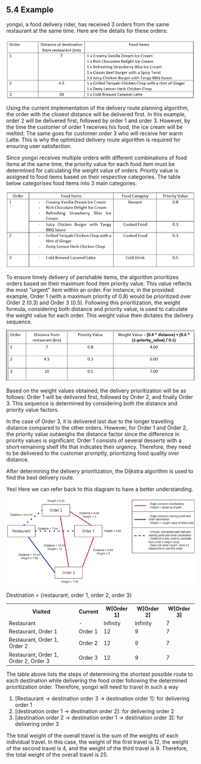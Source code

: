 <h2>5.4 Example</h2>

yongxi, a food delivery rider, has received 3 orders from the same restaurant at the same time. Here are the details for these orders:

<img src="https://github.com/ixgnoy/CSC4202-Project/blob/main/assets/ex1.png" />

Using the current implementation of the delivery route planning algorithm, the order with the closest distance will be delivered first. In this example, order 2 will be delivered first, followed by order 1 and order 3. However, by the time the customer of order 1 receives his food, the ice cream will be melted. The same goes for customer order 3 who will receive her warm Latte. This is why the optimized delivery route algorithm is required for ensuring user satisfaction.

Since yongxi receives multiple orders with different combinations of food items at the same time, the priority value for each food item must be determined for calculating the weight value of orders. Priority value is assigned to food items based on their respective categories. The table below categorises food items into 3 main categories.

<img src="https://github.com/ixgnoy/CSC4202-Project/blob/main/assets/ex2.png" />

To ensure timely delivery of perishable items, the algorithm prioritizes orders based on their maximum food item priority value. This value reflects the most "urgent" item within an order.  For instance, in the provided example, Order 1 (with a maximum priority of 0.8) would be prioritized over Order 2 (0.3) and Order 3 (0.5).  Following this prioritization, the weight formula, considering both distance and priority value, is used to calculate the weight value for each order. This weight value then dictates the delivery sequence.

<img src="https://github.com/ixgnoy/CSC4202-Project/blob/main/assets/ex3.png" />

Based on the weight values obtained, the delivery prioritization will be as follows: Order 1 will be delivered first, followed by Order 2, and finally Order 3. This sequence is determined by considering both the distance and priority value factors.

In the case of Order 3, it is delivered last due to the longer travelling distance compared to the other orders. However, for Order 1 and Order 2, the priority value outweighs the distance factor since the difference in priority values is significant. Order 1 consists of several desserts with a short remaining shelf life that indicates their urgency. Therefore, they need to be delivered to the customer promptly, prioritizing food quality over distance.

After determining the delivery prioritization, the Dijkstra algorithm is used to find the best delivery route.

Yes! Here we can refer back to this diagram to have a better understanding.

<img src="https://github.com/ixgnoy/CSC4202-Project/blob/main/assets/weightedGraph.png" />

Destination = {restaurant, order 1, order 2, order 3}

<table>
    <tr>
        <th>Visited</th>
        <th>Current</th>
        <th>W[Order 1]</th>
        <th>W[Order 2]</th>
        <th>W[Order 3]</th>
    </tr>
    <tr>
        <td>Restaurant</td>
        <td>-</td>
        <td>Infinity</td>
        <td>Infinity</td>
        <td>7</td>
    </tr>
    <tr>
        <td>Restaurant, Order 1</td>
        <td>Order 1</td>
        <td>12</td>
        <td>9</td>
        <td>7</td>
    </tr>
    <tr>
        <td>Restaurant, Order 1, Order 2</td>
        <td>Order 2</td>
        <td>12</td>
        <td>9</td>
        <td>7</td>
    </tr>
    <tr>
        <td>Restaurant, Order 1, Order 2, Order 3</td>
        <td>Order 3</td>
        <td>12</td>
        <td>9</td>
        <td>7</td>
    </tr>
</table>

The table above lists the steps of determining the shortest possible route to each destination while delivering the food order following the determined prioritization order. Therefore, yongxi will need to travel in such a way

1. [Restaurant -> destination order 3 -> destination order 1]: for delivering order 1
2. [destination order 1 -> destination order 2]: for delivering order 2
3. [destination order 2 -> destination order 1 -> destination order 3]: for delivering order 3

The total weight of the overall travel is the sum of the weights of each individual travel. In this case, the weight of the first travel is 12, the weight of the second travel is 4, and the weight of the third travel is 9. Therefore, the total weight of the overall travel is 25.

